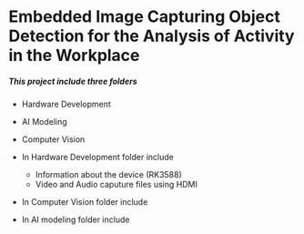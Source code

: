 # Embedded Image Capturing Object Detection for the Analysis of Activity in the Workplace

##### This project include three folders 
  * Hardware Development
  * AI Modeling 
  * Computer Vision

* In Hardware Development folder include 
  * Information about the device (RK3588)
  * Video and Audio caputure files using HDMI 
 
* In Computer Vision folder include 

* In AI modeling folder include 


